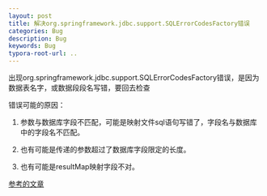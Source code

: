 ```yaml
---
layout: post
title: 解决org.springframework.jdbc.support.SQLErrorCodesFactory错误
categories: Bug
description: Bug
keywords: Bug
typora-root-url: .. 
---
```


﻿出现org.springframework.jdbc.support.SQLErrorCodesFactory错误，是因为数据表名字，或数据段段名写错，要回去检查

错误可能的原因：

1. 参数与数据库字段不匹配，可能是映射文件sql语句写错了，字段名与数据库中的字段名不匹配。

2. 也有可能是传递的参数超过了数据库字段限定的长度。

3. 也有可能是resultMap映射字段不对。

[参考的文章](https://www.cnblogs.com/jasonboren/p/10674718.html)